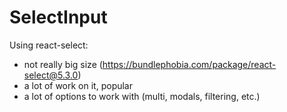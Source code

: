 # SelectInput

Using react-select:

- not really big size (https://bundlephobia.com/package/react-select@5.3.0)
- a lot of work on it, popular
- a lot of options to work with (multi, modals, filtering, etc.)
